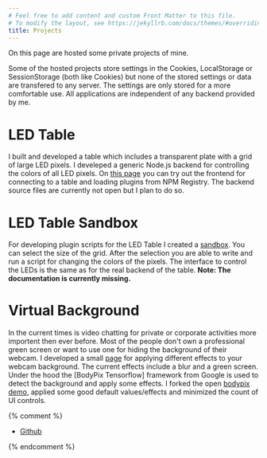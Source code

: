 ```yaml
---
# Feel free to add content and custom Front Matter to this file.
# To modify the layout, see https://jekyllrb.com/docs/themes/#overriding-theme-defaults
title: Projects
---
```

On this page are hosted some private projects of mine.

Some of the hosted projects store settings in the Cookies, LocalStorage or SessionStorage (both like Cookies) but none of the stored settings or data are transfered to any server. The settings are only stored for a more comfortable use. All applications are independent of any backend provided by me.

# LED Table
I built and developed a table which includes a transparent plate with a grid of large LED pixels.
I develeped a generic Node.js backend for controlling the colors of all LED pixels.
On [this page](/led-table/) you can try out the frontend for connecting to a table and loading plugins from NPM Registry.
The backend source files are currently not open but I plan to do so.

# LED Table Sandbox
For developing plugin scripts for the LED Table I created a [sandbox](/led-table-sandbox).
You can select the size of the grid. After the selection you are able to write and run a script for changing the colors of the pixels.
The interface to control the LEDs is the same as for the real backend of the table. **Note: The documentation is currently missing.**

# Virtual Background
In the current times is video chatting for private or corporate activities more importent then ever before.
Most of the people don't own a professional green screen or want to use one for hiding the background of their webcam.
I developed a small [page](/virtual-background) for applying different effects to your webcam background.
The current effects include a blur and a green screen.
Under the hood the [BodyPix Tensorflow] framework from Google is used to detect the background and apply some effects.
I forked the open [bodypix demo](https://storage.googleapis.com/tfjs-models/demos/body-pix/index.html),
applied some good default values/effects and minimized the count of UI controls.


{% comment %}
    <ul>
        <li><a href="https://github.com/arstulke" rel="me">Github</a></li>
    </ul>
    <link rel="authorization_endpoint" href="https://indieauth.com/auth" />
    <link rel="token_endpoint" href="https://tokens.indieauth.com/token">
{% endcomment %}
